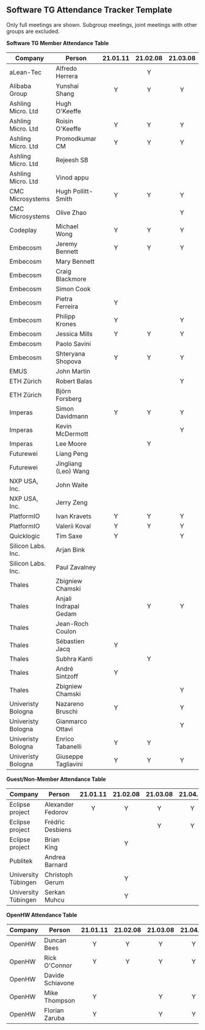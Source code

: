 ## Software TG Attendance Tracker Template

Only full meetings are shown. Subgroup meetings, joint meetings with other
groups are excluded.

**Software TG Member Attendance Table**

| Company             |  Person               |21.01.11|21.02.08|21.03.08|21.04.12|21.MM.DD|
|---------------------|-----------------------|:------:|:------:|:------:|:------:|:------:|
| aLean-Tec           | Alfredo Herrera       |        | Y      |        |        |        |
| Alibaba Group       | Yunshai Shang         | Y      | Y      | Y      | Y      |        |
| Ashling Micro. Ltd  | Hugh O'Keeffe         |        |        |        |        |        |
| Ashling Micro. Ltd  | Roisin O'Keeffe       | Y      | Y      | Y      | Y      |        |
| Ashling Micro. Ltd  | Promodkumar CM        | Y      | Y      | Y      | Y      |        |
| Ashling Micro. Ltd  | Rejeesh SB            |        |        |        |        |        |
| Ashling Micro. Ltd  | Vinod appu            |        |        |        |        |        |
| CMC Microsystems    | Hugh Pollitt-Smith    | Y      | Y      | Y      | Y      |        |
| CMC Microsystems    | Olive Zhao            |        |        | Y      | Y      |        |
| Codeplay            | Michael Wong          | Y      | Y      | Y      |        |        |
| Embecosm            | Jeremy Bennett        | Y      | Y      | Y      | Y      |        |
| Embecosm            | Mary Bennett          |        |        |        |        |        |
| Embecosm            | Craig Blackmore       |        |        |        |        |        |
| Embecosm            | Simon Cook            |        |        |        |        |        |
| Embecosm            | Pietra Ferreira       | Y      |        |        | Y      |        |
| Embecosm            | Philipp Krones        | Y      |        | Y      | Y      |        |
| Embecosm            | Jessica Mills         | Y      | Y      | Y      |        |        |
| Embecosm            | Paolo Savini          |        |        |        |        |        |
| Embecosm            | Shteryana Shopova     | Y      | Y      | Y      | Y      |        |
| EMUS                | John Martin           |        |        |        |        |        |
| ETH Zürich          | Robert Balas          |        |        | Y      | Y      |        |
| ETH Zürich          | Björn Forsberg        |        |        |        |        |        |
| Imperas             | Simon Davidmann       | Y      | Y      | Y      | Y      |        |
| Imperas             | Kevin McDermott       |        |        | Y      |        |        |
| Imperas             | Lee Moore             |        | Y      |        |        |        |
| Futurewei           | Liang Peng            |        |        |        |        |        |
| Futurewei           | Jingliang (Leo) Wang  |        |        |        |        |        |
| NXP USA, Inc.       | John Waite            |        |        |        |        |        |
| NXP USA, Inc.       | Jerry Zeng            |        |        |        |        |        |
| PlatformIO          | Ivan Kravets          | Y      | Y      | Y      | Y      |        |
| PlatformIO          | Valerii Koval         | Y      | Y      | Y      | Y      |        |
| Quicklogic          | Tim Saxe              | Y      |        | Y      | Y      |        |
| Silicon Labs. Inc.  | Arjan Bink            |        |        |        |        |        |
| Silicon Labs. Inc.  | Paul Zavalney         |        |        |        |        |        |
| Thales              | Zbigniew Chamski      |        |        |        |        |        |
| Thales              | Anjali Indrapal Gedam |        | Y      | Y      | Y      |        |
| Thales              | Jean-Roch Coulon      |        |        |        |        |        |
| Thales              | Sébastien Jacq        | Y      |        |        |        |        |
| Thales              | Subhra Kanti          |        | Y      |        |        |        |
| Thales              | André Sintzoff        | Y      |        |        | Y      |        |
| Thales              | Zbigniew Chamski      |        |        | Y      | Y      |        |
| Univeristy Bologna  | Nazareno Bruschi      | Y      |        | Y      |        |        |
| Univeristy Bologna  | Gianmarco Ottavi      |        |        | Y      |        |        |
| Univeristy Bologna  | Enrico Tabanelli      | Y      | Y      |        |        |        |
| Univeristy Bologna  | Giuseppe Tagliavini   | Y      | Y      | Y      | Y      |        |

**Guest/Non-Member Attendance Table**

| Company             |  Person               |21.01.11|21.02.08|21.03.08|21.04.12|21.MM.DD|
|---------------------|-----------------------|:------:|:------:|:------:|:------:|:------:|
| Eclipse project     | Alexander Fedorov     | Y      | Y      | Y      | Y      |        |
| Eclipse project     | Frédŕic Desbiens      |        |        | Y      | Y      |        |
| Eclipse project     | Brian King            |        | Y      |        |        |        |
| Publitek            | Andrea Barnard        |        |        |        |        |        |
| University Tübingen | Christoph Gerum       |        | Y      |        |        |        |
| University Tübingen | Serkan Muhcu          |        | Y      |        |        |        |

**OpenHW Attendance Table**

| Company             |  Person               |21.01.11|21.02.08|21.03.08|21.04.12|21.MM.DD|
|---------------------|-----------------------|:------:|:------:|:------:|:------:|:------:|
| OpenHW              | Duncan Bees           | Y      | Y      | Y      | Y      |        |
| OpenHW              | Rick O'Connor         | Y      | Y      | Y      | Y      |        |
| OpenHW              | Davide Schiavone      |        |        |        |        |        |
| OpenHW              | Mike Thompson         | Y      |        | Y      | Y      |        |
| OpenHW              | Florian Zaruba        | Y      |        | Y      | Y      |        |
